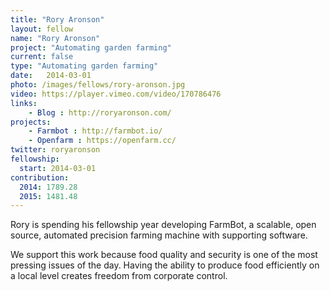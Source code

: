 ```yaml
---
title: "Rory Aronson"
layout: fellow
name: "Rory Aronson"
project: "Automating garden farming"
current: false
type: "Automating garden farming"
date:   2014-03-01
photo: /images/fellows/rory-aronson.jpg
video: https://player.vimeo.com/video/170786476
links:
    - Blog : http://roryaronson.com/
projects:
    - Farmbot : http://farmbot.io/
    - Openfarm : https://openfarm.cc/
twitter: roryaronson
fellowship:
  start: 2014-03-01
contribution:
  2014: 1789.28
  2015: 1481.48
---
```

Rory is spending his fellowship year developing FarmBot, a scalable, open source, automated precision farming machine with supporting software.

We support this work because food quality and security is one of the most pressing issues of the day. Having the ability to produce food efficiently on a local level creates freedom from corporate control.
